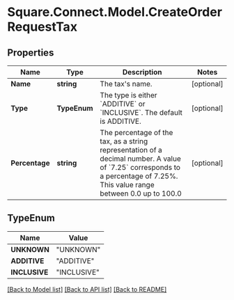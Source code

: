 # Square.Connect.Model.CreateOrderRequestTax
## Properties

Name | Type | Description | Notes
------------ | ------------- | ------------- | -------------
**Name** | **string** | The tax&#39;s name. | [optional] 
**Type** | **TypeEnum** | The type is either &#x60;ADDITIVE&#x60; or &#x60;INCLUSIVE&#x60;.  The default is ADDITIVE. | [optional] 
**Percentage** | **string** | The percentage of the tax, as a string representation of a decimal number.  A value of &#x60;7.25&#x60; corresponds to a percentage of 7.25%. This value range between 0.0 up to 100.0 | [optional] 


## TypeEnum

Name | Value
------------ | -------------
**UNKNOWN** | "UNKNOWN"
**ADDITIVE** | "ADDITIVE"
**INCLUSIVE** | "INCLUSIVE"



[[Back to Model list]](../README.md#documentation-for-models) [[Back to API list]](../README.md#documentation-for-api-endpoints) [[Back to README]](../README.md)

